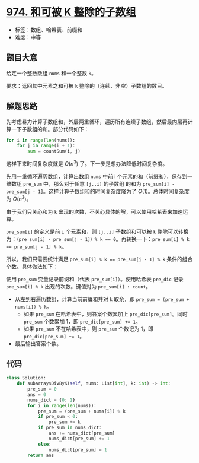 # [974. 和可被 K 整除的子数组](https://leetcode.cn/problems/subarray-sums-divisible-by-k/)

- 标签：数组、哈希表、前缀和
- 难度：中等

## 题目大意

给定一个整数数组 `nums` 和一个整数 `k`。

要求：返回其中元素之和可被 `k` 整除的（连续、非空）子数组的数目。

## 解题思路

先考虑暴力计算子数组和，外层两重循环，遍历所有连续子数组，然后最内层再计算一下子数组的和。部分代码如下：

```python
for i in range(len(nums)):
    for j in range(i + 1):
        sum = countSum(i, j)
```

这样下来时间复杂度就是 $O(n^3)$ 了。下一步是想办法降低时间复杂度。

先用一重循环遍历数组，计算出数组 `nums` 中前 i 个元素的和（前缀和），保存到一维数组 `pre_sum` 中，那么对于任意 `[j..i]` 的子数组 的和为 `pre_sum[i] - pre_sum[j - 1]`。这样计算子数组和的时间复杂度降为了 $O(1)$。总体时间复杂度为 $O(n^2)$。

由于我们只关心和为 `k` 出现的次数，不关心具体的解，可以使用哈希表来加速运算。

`pre_sum[i]` 的定义是前 `i` 个元素和，则 `[j..i]` 子数组和可以被 `k` 整除可以转换为：`（pre_sum[i] - pre_sum[j - 1]）% k == 0`。再转换一下：`pre_sum[i] % k == pre_sum[j - 1] % k`。

所以，我们只需要统计满足 `pre_sum[i] % k == pre_sum[j - 1] % k` 条件的组合个数。具体做法如下：

使用 `pre_sum` 变量记录前缀和（代表 `pre_sum[i]`）。使用哈希表 `pre_dic` 记录 `pre_sum[i] % k` 出现的次数。键值对为 `pre_sum[i] : count`。

- 从左到右遍历数组，计算当前前缀和并对 `k`  取余，即 `pre_sum = (pre_sum + nums[i]) % k`。
  - 如果 `pre_sum` 在哈希表中，则答案个数累加上 `pre_dic[pre_sum]`。同时 `pre_sum` 个数累加 1，即 `pre_dic[pre_sum] += 1`。
  - 如果 `pre_sum` 不在哈希表中，则 `pre_sum` 个数记为 1，即 `pre_dic[pre_sum] += 1`。
- 最后输出答案个数。

## 代码

```python
class Solution:
    def subarraysDivByK(self, nums: List[int], k: int) -> int:
        pre_sum = 0
        ans = 0
        nums_dict = {0: 1}
        for i in range(len(nums)):
            pre_sum = (pre_sum + nums[i]) % k
            if pre_sum < 0:
                pre_sum += k
            if pre_sum in nums_dict:
                ans += nums_dict[pre_sum]
                nums_dict[pre_sum] += 1
            else:
                nums_dict[pre_sum] = 1
        return ans
```

